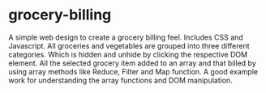 # grocery-billing

A simple web design to create a grocery billing feel. Includes CSS and Javascript.
All groceries and vegetables are grouped into three different categories.
Which is hidden and unhide by clicking the respective DOM element.
All the selected grocery item added to an array and that billed by using array methods like Reduce, Filter and Map function.
A good example work for understanding the array functions and DOM manipulation.

